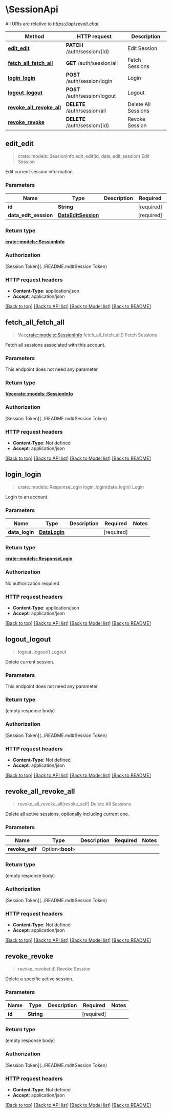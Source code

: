 # \SessionApi

All URIs are relative to *https://api.revolt.chat*

Method | HTTP request | Description
------------- | ------------- | -------------
[**edit_edit**](SessionApi.md#edit_edit) | **PATCH** /auth/session/{id} | Edit Session
[**fetch_all_fetch_all**](SessionApi.md#fetch_all_fetch_all) | **GET** /auth/session/all | Fetch Sessions
[**login_login**](SessionApi.md#login_login) | **POST** /auth/session/login | Login
[**logout_logout**](SessionApi.md#logout_logout) | **POST** /auth/session/logout | Logout
[**revoke_all_revoke_all**](SessionApi.md#revoke_all_revoke_all) | **DELETE** /auth/session/all | Delete All Sessions
[**revoke_revoke**](SessionApi.md#revoke_revoke) | **DELETE** /auth/session/{id} | Revoke Session



## edit_edit

> crate::models::SessionInfo edit_edit(id, data_edit_session)
Edit Session

Edit current session information.

### Parameters


Name | Type | Description  | Required | Notes
------------- | ------------- | ------------- | ------------- | -------------
**id** | **String** |  | [required] |
**data_edit_session** | [**DataEditSession**](DataEditSession.md) |  | [required] |

### Return type

[**crate::models::SessionInfo**](SessionInfo.md)

### Authorization

[Session Token](../README.md#Session Token)

### HTTP request headers

- **Content-Type**: application/json
- **Accept**: application/json

[[Back to top]](#) [[Back to API list]](../README.md#documentation-for-api-endpoints) [[Back to Model list]](../README.md#documentation-for-models) [[Back to README]](../README.md)


## fetch_all_fetch_all

> Vec<crate::models::SessionInfo> fetch_all_fetch_all()
Fetch Sessions

Fetch all sessions associated with this account.

### Parameters

This endpoint does not need any parameter.

### Return type

[**Vec<crate::models::SessionInfo>**](SessionInfo.md)

### Authorization

[Session Token](../README.md#Session Token)

### HTTP request headers

- **Content-Type**: Not defined
- **Accept**: application/json

[[Back to top]](#) [[Back to API list]](../README.md#documentation-for-api-endpoints) [[Back to Model list]](../README.md#documentation-for-models) [[Back to README]](../README.md)


## login_login

> crate::models::ResponseLogin login_login(data_login)
Login

Login to an account.

### Parameters


Name | Type | Description  | Required | Notes
------------- | ------------- | ------------- | ------------- | -------------
**data_login** | [**DataLogin**](DataLogin.md) |  | [required] |

### Return type

[**crate::models::ResponseLogin**](ResponseLogin.md)

### Authorization

No authorization required

### HTTP request headers

- **Content-Type**: application/json
- **Accept**: application/json

[[Back to top]](#) [[Back to API list]](../README.md#documentation-for-api-endpoints) [[Back to Model list]](../README.md#documentation-for-models) [[Back to README]](../README.md)


## logout_logout

> logout_logout()
Logout

Delete current session.

### Parameters

This endpoint does not need any parameter.

### Return type

 (empty response body)

### Authorization

[Session Token](../README.md#Session Token)

### HTTP request headers

- **Content-Type**: Not defined
- **Accept**: application/json

[[Back to top]](#) [[Back to API list]](../README.md#documentation-for-api-endpoints) [[Back to Model list]](../README.md#documentation-for-models) [[Back to README]](../README.md)


## revoke_all_revoke_all

> revoke_all_revoke_all(revoke_self)
Delete All Sessions

Delete all active sessions, optionally including current one.

### Parameters


Name | Type | Description  | Required | Notes
------------- | ------------- | ------------- | ------------- | -------------
**revoke_self** | Option<**bool**> |  |  |

### Return type

 (empty response body)

### Authorization

[Session Token](../README.md#Session Token)

### HTTP request headers

- **Content-Type**: Not defined
- **Accept**: application/json

[[Back to top]](#) [[Back to API list]](../README.md#documentation-for-api-endpoints) [[Back to Model list]](../README.md#documentation-for-models) [[Back to README]](../README.md)


## revoke_revoke

> revoke_revoke(id)
Revoke Session

Delete a specific active session.

### Parameters


Name | Type | Description  | Required | Notes
------------- | ------------- | ------------- | ------------- | -------------
**id** | **String** |  | [required] |

### Return type

 (empty response body)

### Authorization

[Session Token](../README.md#Session Token)

### HTTP request headers

- **Content-Type**: Not defined
- **Accept**: application/json

[[Back to top]](#) [[Back to API list]](../README.md#documentation-for-api-endpoints) [[Back to Model list]](../README.md#documentation-for-models) [[Back to README]](../README.md)

